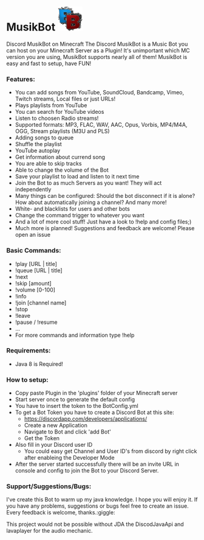 
# MusikBot ![GitHub Logo](/src/main/resources/64.png)  

Discord MusikBot on Minecraft
The Discord MusikBot is a Music Bot you can host on your Minecraft Server as a Plugin! It's unimportant which MC version you are using, MusikBot supports nearly all of them! MusikBot is easy and fast to setup, have FUN!

### Features:
* You can add songs from YouTube, SoundCloud, Bandcamp, Vimeo, Twitch streams, Local files or just URLs!
* Plays playlists from YouTube
* You can search for YouTube videos
* Listen to choosen Radio streams!
* Supported formats: MP3, FLAC, WAV, AAC, Opus, Vorbis, MP4/M4A, OGG, Stream playlists (M3U and PLS)
* Adding songs to queue
* Shuffle the playlist
* YouTube autoplay
* Get information about currend song
* You are able to skip tracks
* Able to change the volume of the Bot
* Save your playlist to load and listen to it next time
* Join the Bot to as much Servers as you want! They will act independently
* Many things can be configured: Should the bot disconnect if it is alone? How about automatically joining a channel? And many more!
* White- and blacklists for users and other bots
* Change the command trigger to whatever you want
* And a lot of more cool stuff! Just have a look to !help and config files;)
* Much more is planned! Suggestions and feedback are welcome! Please open an issue

### Basic Commands:
* !play [URL | title]
* !queue [URL | title]
* !next
* !skip [amount]
* !volume [0-100]
* !info
* !join [channel name]
* !stop
* !leave
* !pause / !resume
* ...
* For more commands and information type !help

### Requirements:
 * Java 8 is Required!

### How to setup:
* Copy paste Plugin in the 'plugins' folder of your Minecraft server
* Start server once to generate the default config
* You have to insert the token to the BotConfig.yml
* To get a Bot Token you have to create a Discord Bot at this site:
  * https://discordapp.com/developers/applications/
  * Create a new Application
  * Navigate to Bot and click 'add Bot'
  * Get the Token
* Also fill in your Discord user ID
  * You could easy get Channel and User ID's from discord by right click after enableing the Developer Mode
* After the server started successfully there will be an invite URL in console and config to join the Bot to your Discord Server.

### Support/Suggestions/Bugs:
I've create this Bot to warm up my java knowledge. I hope you will enjoy it.
If you have any problems, suggestions or bugs feel free to create an issue. Every feedback is welcome, thanks.:giggle:


This project would not be possible without JDA the DiscodJavaApi and lavaplayer for the audio mechanic.
